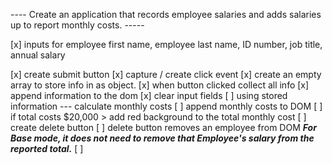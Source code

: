 ---- Create an application that records employee salaries and adds salaries up to report monthly costs. -----

[x] inputs for employee first name, employee last name, ID number, job title, annual salary

[x] create submit button
[x] capture / create click event
[x] create an empty array to store info in as object.
[x] when button clicked collect all info
[x] append information to the dom
[x] clear input fields
[ ] using stored information --- calculate monthly costs
[ ] append monthly costs to DOM
[ ] if total costs $20,000 > add red background to the total monthly cost
[ ] create delete button
[ ] delete button removes an employee from DOM ***For Base mode, it does **not** need to remove that Employee's salary from the reported total.***
[ ] 
